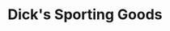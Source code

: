 ---
title: "Dick's Sporting Goods"
url: /miami/dicks-sporting-goods-northwest-117th-place/
shop: Sport
---